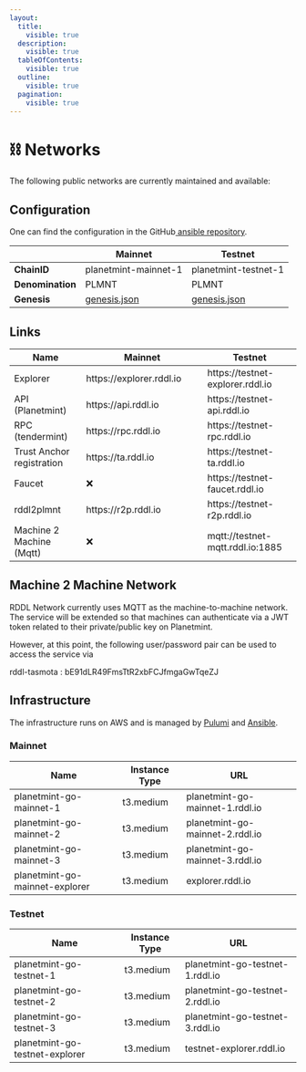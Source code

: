 ```yaml
---
layout:
  title:
    visible: true
  description:
    visible: true
  tableOfContents:
    visible: true
  outline:
    visible: true
  pagination:
    visible: true
---
```


# ⛓ Networks

The following public networks are currently maintained and available:

## Configuration

One can find the configuration in the GitHub[ ansible repository](https://github.com/rddl-network/ansible/tree/main/templates/planetmint-go/).

|                  | Mainnet                                                  | Testnet                                                  |
| ---------------- | -------------------------------------------------------- | -------------------------------------------------------- |
| **ChainID**      | planetmint-mainnet-1                                     | planetmint-testnet-1                                     |
| **Denomination** | PLMNT                                                    | PLMNT                                                    |
| **Genesis**      | [genesis.json](chains/planetmint-mainnet-1-genesis.json) | [genesis.json](chains/planetmint-testnet-1-genesis.json) |



## Links

<table><thead><tr><th>Name</th><th width="197">Mainnet</th><th>Testnet</th></tr></thead><tbody><tr><td>Explorer</td><td>https://explorer.rddl.io</td><td>https://testnet-explorer.rddl.io</td></tr><tr><td>API (Planetmint)</td><td>https://api.rddl.io</td><td>https://testnet-api.rddl.io</td></tr><tr><td>RPC (tendermint)</td><td>https://rpc.rddl.io</td><td>https://testnet-rpc.rddl.io</td></tr><tr><td>Trust Anchor registration</td><td>https://ta.rddl.io</td><td>https://testnet-ta.rddl.io</td></tr><tr><td>Faucet</td><td><span data-gb-custom-inline data-tag="emoji" data-code="274c">❌</span></td><td>https://testnet-faucet.rddl.io</td></tr><tr><td>rddl2plmnt</td><td>https://r2p.rddl.io</td><td>https://testnet-r2p.rddl.io</td></tr><tr><td>Machine 2 Machine (Mqtt)</td><td><span data-gb-custom-inline data-tag="emoji" data-code="274c">❌</span></td><td>mqtt://testnet-mqtt.rddl.io:1885</td></tr></tbody></table>

## Machine 2 Machine Network

RDDL Network currently uses MQTT as the machine-to-machine network. The service will be extended so that machines can authenticate via a JWT token related to their private/public key on Planetmint.&#x20;

However, at this point, the following user/password pair can be used to access the service via&#x20;

rddl-tasmota : bE91dLR49FmsTtR2xbFCJfmgaGwTqeZJ

## Infrastructure

The infrastructure runs on AWS and is managed by [Pulumi](https://github.com/rddl-network/pulumi-aws) and [Ansible](https://github.com/rddl-network/ansible).

### Mainnet

| Name                           | Instance Type | URL                             |
| ------------------------------ | ------------- | ------------------------------- |
| planetmint-go-mainnet-1        | t3.medium     | planetmint-go-mainnet-1.rddl.io |
| planetmint-go-mainnet-2        | t3.medium     | planetmint-go-mainnet-2.rddl.io |
| planetmint-go-mainnet-3        | t3.medium     | planetmint-go-mainnet-3.rddl.io |
| planetmint-go-mainnet-explorer | t3.medium     | explorer.rddl.io                |

### Testnet

<table><thead><tr><th>Name</th><th width="90.33333333333331">Instance Type</th><th>URL</th></tr></thead><tbody><tr><td>planetmint-go-testnet-1</td><td>t3.medium</td><td>planetmint-go-testnet-1.rddl.io</td></tr><tr><td>planetmint-go-testnet-2</td><td>t3.medium</td><td>planetmint-go-testnet-2.rddl.io</td></tr><tr><td>planetmint-go-testnet-3</td><td>t3.medium</td><td>planetmint-go-testnet-3.rddl.io</td></tr><tr><td>planetmint-go-testnet-explorer</td><td>t3.medium</td><td>testnet-explorer.rddl.io</td></tr></tbody></table>

